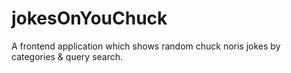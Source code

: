 # jokesOnYouChuck
A frontend application which shows random chuck noris jokes by categories &amp; query search.
